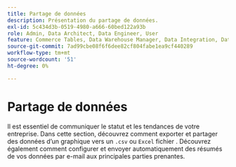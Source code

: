 ```yaml
---
title: Partage de données
description: Présentation du partage de données.
exl-id: 5c434d3b-0519-4980-a666-60bed122a93b
role: Admin, Data Architect, Data Engineer, User
feature: Commerce Tables, Data Warehouse Manager, Data Integration, Data Import/Export
source-git-commit: 7ad99cbe08f6f6dee82cf804fabe1ea9cf440289
workflow-type: tm+mt
source-wordcount: '51'
ht-degree: 0%

---
```


# Partage de données

Il est essentiel de communiquer le statut et les tendances de votre entreprise. Dans cette section, découvrez comment exporter et partager des données d’un graphique vers un `.csv` ou `Excel` fichier . Découvrez également comment configurer et envoyer automatiquement des résumés de vos données par e-mail aux principales parties prenantes.
